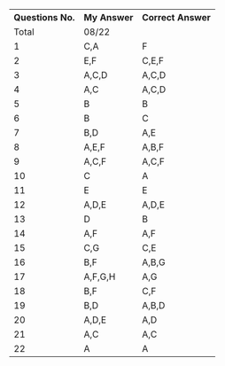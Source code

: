   <table>
  <tr>
    <th>Questions No.</th>
    <th>My Answer</th>
    <th>Correct Answer</th>

  </tr>
  <tr>
    <td>Total</td>
    <td>08/22</td>
    <td></td>

  </tr>
  <tr>
    <td>1</td>
    <td>C,A</td>
    <td>F</td>

  </tr>
  <tr>
    <td>2</td>
    <td>E,F</td>
    <td>C,E,F</td>

  </tr>
  <tr>
    <td>3</td>
    <td>A,C,D</td>
    <td>A,C,D</td>

  </tr>
  <tr>
    <td>4</td>
    <td>A,C</td>
    <td>A,C,D</td>

  </tr>
  <tr>
    <td>5</td>
    <td>B</td>
    <td>B</td>

  </tr>
  <tr>
    <td>6</td>
    <td>B</td>
    <td>C</td>

  </tr>
  <tr>
    <td>7</td>
    <td>B,D</td>
    <td>A,E</td>

  </tr>
  <tr>
    <td>8</td>
    <td>A,E,F</td>
    <td>A,B,F</td>

  </tr>
  <tr>
    <td>9</td>
    <td>A,C,F</td>
    <td>A,C,F</td>

  </tr>
  <tr>
    <td>10</td>
    <td>C</td>
    <td>A</td>

  </tr>
  <tr>
    <td>11</td>
    <td>E</td>
    <td>E</td>

  </tr>
  <tr>
    <td>12</td>
    <td>A,D,E</td>
    <td>A,D,E</td>

  </tr>
  <tr>
    <td>13</td>
    <td>D</td>
    <td>B</td>

  </tr>
  <tr>
    <td>14</td>
    <td>A,F</td>
    <td>A,F</td>

  </tr>
  <tr>
    <td>15</td>
    <td>C,G</td>
    <td>C,E</td>

  </tr>
  <tr>
    <td>16</td>
    <td>B,F</td>
    <td>A,B,G</td>

  </tr>
  <tr>
    <td>17</td>
    <td>A,F,G,H</td>
    <td>A,G</td>

  </tr>
  <tr>
    <td>18</td>
    <td>B,F</td>
    <td>C,F</td>

  </tr>
  <tr>
    <td>19</td>
    <td>B,D</td>
    <td>A,B,D</td>
 
  </tr>
  <tr>
    <td>20</td>
    <td>A,D,E</td>
    <td>A,D</td>

  </tr>
  <tr>
    <td>21</td>
    <td>A,C</td>
    <td>A,C</td>
  </tr>

  <tr>
    <td>22</td>
    <td>A</td>
    <td>A</td>
  </tr>

</table>
